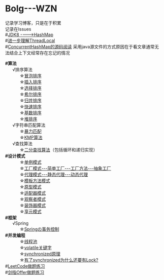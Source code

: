 # Bolg---WZN
记录学习博客，只是在于积累<br/>
记录在Issues<br/>
#<a href="https://github.com/MrWangZN/Bolg------ByWZN/issues/1">JDK8 ---->HashMap</a> <br/>
#<a href="https://github.com/MrWangZN/Bolg------ByWZN/issues/2">进一步理解ThreadLocal</a> <br/>
#<a href="https://github.com/MrWangZN/Bolg------ByWZN/blob/main/read/ConcurrentHashMap.java">ConcurrentHashMap的源码阅读</a> 采用java源文件的方式原因在于看文章通常无法结合上下文经常存在忘记的情况<br/>

<b>#算法</b><br/>
&nbsp;&nbsp;&nbsp;&nbsp;&nbsp;&nbsp;√排序算法<br/>
&nbsp;&nbsp;&nbsp;&nbsp;&nbsp;&nbsp;&nbsp;&nbsp;&nbsp;&nbsp;&nbsp;&nbsp;☆<a href="https://github.com/MrWangZN/-BOLG/blob/main/Data_Structures_And_Algorithms/src/main/java/author/wzn/algorithms/sort/BubbleSort.java">冒泡排序</a> <br/>
&nbsp;&nbsp;&nbsp;&nbsp;&nbsp;&nbsp;&nbsp;&nbsp;&nbsp;&nbsp;&nbsp;&nbsp;☆<a href="https://github.com/MrWangZN/-BOLG/blob/main/Data_Structures_And_Algorithms/src/main/java/author/wzn/algorithms/sort/InsertionSort.java ">插入排序</a> <br/>
&nbsp;&nbsp;&nbsp;&nbsp;&nbsp;&nbsp;&nbsp;&nbsp;&nbsp;&nbsp;&nbsp;&nbsp;☆<a href="https://github.com/MrWangZN/-BOLG/blob/main/Data_Structures_And_Algorithms/src/main/java/author/wzn/algorithms/sort/SelectionSort.java">选择排序</a> <br/>
&nbsp;&nbsp;&nbsp;&nbsp;&nbsp;&nbsp;&nbsp;&nbsp;&nbsp;&nbsp;&nbsp;&nbsp;☆<a href="https://github.com/MrWangZN/-BOLG/blob/main/Data_Structures_And_Algorithms/src/main/java/author/wzn/algorithms/sort/ShellSort.java">希尔排序</a> <br/>
&nbsp;&nbsp;&nbsp;&nbsp;&nbsp;&nbsp;&nbsp;&nbsp;&nbsp;&nbsp;&nbsp;&nbsp;☆<a href="https://github.com/MrWangZN/-BOLG/blob/main/Data_Structures_And_Algorithms/src/main/java/author/wzn/algorithms/sort/MergeSort.java">归并排序</a> <br/>
&nbsp;&nbsp;&nbsp;&nbsp;&nbsp;&nbsp;&nbsp;&nbsp;&nbsp;&nbsp;&nbsp;&nbsp;☆<a href="https://github.com/MrWangZN/-BOLG/blob/main/Data_Structures_And_Algorithms/src/main/java/author/wzn/algorithms/sort/QuickSort.java">快速排序</a> <br/>
&nbsp;&nbsp;&nbsp;&nbsp;&nbsp;&nbsp;&nbsp;&nbsp;&nbsp;&nbsp;&nbsp;&nbsp;☆<a href="https://github.com/MrWangZN/-BOLG/blob/main/Data_Structures_And_Algorithms/src/main/java/author/wzn/algorithms/sort/RadixSort.java">基数排序</a> <br/>
&nbsp;&nbsp;&nbsp;&nbsp;&nbsp;&nbsp;&nbsp;&nbsp;&nbsp;&nbsp;&nbsp;&nbsp;☆<a href="https://github.com/MrWangZN/-BOLG/blob/main/Data_Structures_And_Algorithms/src/main/java/author/wzn/algorithms/sort/Heapsort.java">堆排序</a> <br/>
&nbsp;&nbsp;&nbsp;&nbsp;&nbsp;&nbsp;√字符串匹配算法<br/>
&nbsp;&nbsp;&nbsp;&nbsp;&nbsp;&nbsp;&nbsp;&nbsp;&nbsp;&nbsp;&nbsp;&nbsp;☆<a href="https://github.com/MrWangZN/-BOLG/tree/main/Data_Structures_And_Algorithms/src/main/java/author/wzn/algorithms/KMP/ViolenceMatch.java">暴力匹配</a> <br/>
&nbsp;&nbsp;&nbsp;&nbsp;&nbsp;&nbsp;&nbsp;&nbsp;&nbsp;&nbsp;&nbsp;&nbsp;☆<a href="https://github.com/MrWangZN/-BOLG/tree/main/Data_Structures_And_Algorithms/src/main/java/author/wzn/algorithms/KMP/KMPAlgorithm.java">KMP算法</a> <br/>
&nbsp;&nbsp;&nbsp;&nbsp;&nbsp;&nbsp;√查找算法<br/>
&nbsp;&nbsp;&nbsp;&nbsp;&nbsp;&nbsp;&nbsp;&nbsp;&nbsp;&nbsp;&nbsp;&nbsp;☆<a href="https://github.com/MrWangZN/-BOLG/blob/main/Data_Structures_And_Algorithms/src/main/java/author/wzn/algorithms/search/BinarySearch.java">二分查找算法</a>（包括循环和递归实现）<br/>
<b>#设计模式</b><br/>
&nbsp;&nbsp;&nbsp;&nbsp;&nbsp;&nbsp;&nbsp;&nbsp;&nbsp;&nbsp;&nbsp;&nbsp;☆<a href="https://github.com/MrWangZN/-BOLG/tree/main/Design%20Pattern/src/main/java/author/wzn/singleton">单例模式</a> <br/>
&nbsp;&nbsp;&nbsp;&nbsp;&nbsp;&nbsp;&nbsp;&nbsp;&nbsp;&nbsp;&nbsp;&nbsp;☆<a href="https://github.com/MrWangZN/-BOLG/tree/main/Design%20Pattern/src/main/java/author/wzn/factory">工厂模式---简单工厂---工厂方法---抽象工厂</a> <br/>
&nbsp;&nbsp;&nbsp;&nbsp;&nbsp;&nbsp;&nbsp;&nbsp;&nbsp;&nbsp;&nbsp;&nbsp;☆<a href="https://github.com/MrWangZN/-BOLG/tree/main/Design%20Pattern/src/main/java/author/wzn/proxy">代理模式---静态代理---动态代理</a> <br/>
&nbsp;&nbsp;&nbsp;&nbsp;&nbsp;&nbsp;&nbsp;&nbsp;&nbsp;&nbsp;&nbsp;&nbsp;☆<a href="https://github.com/MrWangZN/-BOLG/tree/main/Design%20Pattern/src/main/java/author/wzn/template">模板方法模式</a> <br/>
&nbsp;&nbsp;&nbsp;&nbsp;&nbsp;&nbsp;&nbsp;&nbsp;&nbsp;&nbsp;&nbsp;&nbsp;☆<a href="https://github.com/MrWangZN/-BOLG/tree/main/Design%20Pattern/src/main/java/author/wzn/prototype">原型模式</a> <br/>
&nbsp;&nbsp;&nbsp;&nbsp;&nbsp;&nbsp;&nbsp;&nbsp;&nbsp;&nbsp;&nbsp;&nbsp;☆<a href="https://github.com/MrWangZN/-BOLG/tree/main/Design%20Pattern/src/main/java/author/wzn/adapter">适配器模式</a> <br/>
&nbsp;&nbsp;&nbsp;&nbsp;&nbsp;&nbsp;&nbsp;&nbsp;&nbsp;&nbsp;&nbsp;&nbsp;☆<a href="https://github.com/MrWangZN/-BOLG/tree/main/Design%20Pattern/src/main/java/author/wzn/Observer">观察者模式</a> <br/>
&nbsp;&nbsp;&nbsp;&nbsp;&nbsp;&nbsp;&nbsp;&nbsp;&nbsp;&nbsp;&nbsp;&nbsp;☆<a href="https://github.com/MrWangZN/-BOLG/tree/main/Design%20Pattern/src/main/java/author/wzn/decorate">装饰器模式</a> <br/>
&nbsp;&nbsp;&nbsp;&nbsp;&nbsp;&nbsp;&nbsp;&nbsp;&nbsp;&nbsp;&nbsp;&nbsp;☆<a href="https://github.com/MrWangZN/-BOLG/tree/main/Design%20Pattern/src/main/java/author/wzn/fly_weight">享元模式</a> <br/>
<b>#框架</b><br/>
&nbsp;&nbsp;&nbsp;&nbsp;&nbsp;&nbsp;√Spring<br/>
&nbsp;&nbsp;&nbsp;&nbsp;&nbsp;&nbsp;&nbsp;&nbsp;&nbsp;&nbsp;&nbsp;&nbsp;☆<a href="https://github.com/MrWangZN/-BOLG/blob/main/read/Spring%E7%9A%84%E4%BA%8B%E5%8A%A1%E6%8E%A7%E5%88%B6.md">Springの事务控制</a> <br/>
<b>#并发编程</b><br/>
&nbsp;&nbsp;&nbsp;&nbsp;&nbsp;&nbsp;&nbsp;&nbsp;&nbsp;&nbsp;&nbsp;&nbsp;☆<a href="https://github.com/MrWangZN/-BOLG/blob/main/read/%E7%BA%BF%E7%A8%8B%E6%B1%A0.md">线程池</a> <br/>
&nbsp;&nbsp;&nbsp;&nbsp;&nbsp;&nbsp;&nbsp;&nbsp;&nbsp;&nbsp;&nbsp;&nbsp;☆<a href="https://github.com/MrWangZN/-BOLG/blob/main/concurrent/src/main/java/author/wzn/volati1e/volatile%E5%85%B3%E9%94%AE%E5%AD%97.md">volatile关键字</a> <br/>
&nbsp;&nbsp;&nbsp;&nbsp;&nbsp;&nbsp;&nbsp;&nbsp;&nbsp;&nbsp;&nbsp;&nbsp;☆<a href="https://github.com/MrWangZN/-BOLG/blob/main/concurrent/src/main/java/author/wzn/lock/synchonize/synchronized%E5%8E%9F%E7%90%86.md">synchronized原理</a> <br/>
&nbsp;&nbsp;&nbsp;&nbsp;&nbsp;&nbsp;&nbsp;&nbsp;&nbsp;&nbsp;&nbsp;&nbsp;☆<a href="https://github.com/MrWangZN/-BOLG/blob/main/concurrent/src/main/java/author/wzn/lock/synchonize/%E6%9C%89%E4%BA%86synchronized%E4%B8%BA%E4%BB%80%E4%B9%88%E8%A6%81%E9%9C%80%E8%A6%81Lock%EF%BC%9F.md">有了synchronized为什么还要有Lock?</a> <br/>
#<a href="https://github.com/MrWangZN/-BOLG/tree/main/Data_Structures_And_Algorithms/src/main/java/author/wzn/algorithms/practice/leetCode">LeetCode做题练习</a><br/>
#<a href="https://github.com/MrWangZN/-BOLG/tree/main/Data_Structures_And_Algorithms/src/main/java/author/wzn/algorithms/practice/offer">剑指Offer做题练习</a><br/>
